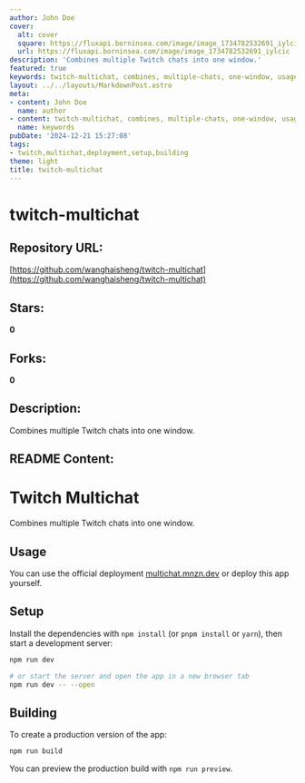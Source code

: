 ```yaml
---
author: John Doe
cover:
  alt: cover
  square: https://fluxapi.borninsea.com/image/image_1734782532691_iylcic
  url: https://fluxapi.borninsea.com/image/image_1734782532691_iylcic
description: 'Combines multiple Twitch chats into one window.'
featured: true
keywords: twitch-multichat, combines, multiple-chats, one-window, usage, deployment, multichat.mnzn.dev, setup, install-dependencies, npm, pnpm, yarn, development-server, building, production-version, preview
layout: ../../layouts/MarkdownPost.astro
meta:
- content: John Doe
  name: author
- content: twitch-multichat, combines, multiple-chats, one-window, usage, deployment, multichat.mnzn.dev, setup, install-dependencies, npm, pnpm, yarn, development-server, building, production-version, preview
  name: keywords
pubDate: '2024-12-21 15:27:08'
tags:
- twitch,multichat,deployment,setup,building
theme: light
title: twitch-multichat
---
```


# twitch-multichat

## Repository URL: 
[https://github.com/wanghaisheng/twitch-multichat](https://github.com/wanghaisheng/twitch-multichat)

## Stars: 
**0**

## Forks: 
**0**

## Description: 
Combines multiple Twitch chats into one window.

## README Content: 
# Twitch Multichat

Combines multiple Twitch chats into one window.

## Usage

You can use the official deployment [multichat.mnzn.dev](https://multichat.mnzn.dev) or deploy this app yourself.

## Setup

Install the dependencies with `npm install` (or `pnpm install` or `yarn`), then start a development server:

```bash
npm run dev

# or start the server and open the app in a new browser tab
npm run dev -- --open
```

## Building

To create a production version of the app:

```bash
npm run build
```

You can preview the production build with `npm run preview`.

